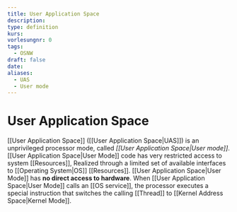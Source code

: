 ```yaml
---
title: User Application Space
description: 
type: definition
kurs: 
vorlesungnr: 0
tags:
  - OSNW
draft: false
date: 
aliases:
  - UAS
  - User mode
---
```


# User Application Space

[[User Application Space]] ([[User Application Space|UAS]]) is an unprivileged processor mode, called *[[User Application Space|User mode]]*. [[User Application Space|User Mode]] code has very restricted access to system [[Resources]], Realized through a limited set of available interfaces to [[Operating System|OS]] [[Resources]]. [[User Application Space|User Mode]] has **no direct access to hardware**. When [[User Application Space|User Mode]] calls an [[OS service]], the processor executes a special instruction that switches the calling [[Thread]] to [[Kernel Address Space|Kernel Mode]].